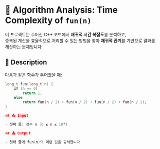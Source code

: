 # 🧮 Algorithm Analysis: Time Complexity of `fun(n)`

이 프로젝트는 주어진 C++ 코드에서 **재귀적 시간 복잡도**를 분석하고,  
중복된 계산을 효율적으로 처리할 수 있는 방법을 찾아 **재귀적 관계**를 기반으로 결과를 계산하는 문제입니다.

## 📘 Description

다음과 같은 함수가 주어졌을 때:

```cpp
long_t fun(long_t n) {
    if (n == 0)
        return 1;
    else
        return fun(n / 2) + fun(n / 2) + fun(n / 2) + fun(n / 2);
}

## 📥 Input

- 첫째 줄: 정수 n (0 ≤ n ≤ 10⁹)

## 📤 Output

- 첫째 줄에 fun(n)의 리턴 값을 출력합니다.